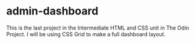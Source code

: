 # admin-dashboard
This is the last project in the Intermediate HTML and CSS unit in The Odin Project. I will be using CSS Grid to make a full dashboard layout.
